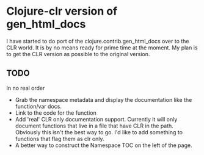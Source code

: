 # Clojure-clr version of gen_html_docs

I have started to do port of the clojure.contrib.gen_html_docs over to the CLR world.  It is by no means ready for prime time at the moment. My plan is to get the CLR version as possible to the original version.

## TODO
In no real order

* Grab the namespace metadata and display the documentation like the function/var docs.
* Link to the code for the function
* Add 'real' CLR only documentation support.  Currently it will only document functions that live in a file that have CLR in the path. Obviously this isn't the best way to go.  I'd like to add something to functions that flag them as clr only.
* A better way to construct the Namespace TOC on the left of the page. 
